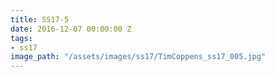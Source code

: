 ```yaml
---
title: SS17-5
date: 2016-12-07 00:00:00 Z
tags:
- ss17
image_path: "/assets/images/ss17/TimCoppens_ss17_005.jpg"
---
```



